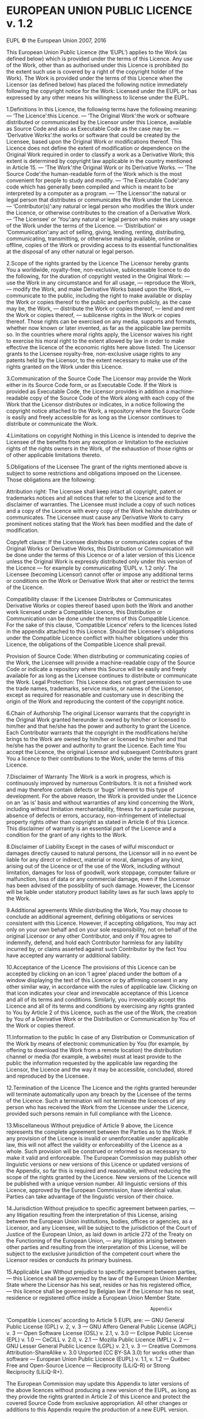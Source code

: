 # EUROPEAN UNION PUBLIC LICENCE v. 1.2

EUPL © the European Union 2007, 2016

This European Union Public Licence (the ‘EUPL’) applies to the Work (as defined below) which is provided under the
terms of this Licence. Any use of the Work, other than as authorised under this Licence is prohibited (to the extent such
use is covered by a right of the copyright holder of the Work).
The Work is provided under the terms of this Licence when the Licensor (as defined below) has placed the following
notice immediately following the copyright notice for the Work:
Licensed under the EUPL
or has expressed by any other means his willingness to license under the EUPL.

1.Definitions
In this Licence, the following terms have the following meaning:
— ‘The Licence’:this Licence.
— ‘The Original Work’:the work or software distributed or communicated by the Licensor under this Licence, available
as Source Code and also as Executable Code as the case may be.
— ‘Derivative Works’:the works or software that could be created by the Licensee, based upon the Original Work or
modifications thereof. This Licence does not define the extent of modification or dependence on the Original Work
required in order to classify a work as a Derivative Work; this extent is determined by copyright law applicable in
the country mentioned in Article 15.
— ‘The Work’:the Original Work or its Derivative Works.
— ‘The Source Code’:the human-readable form of the Work which is the most convenient for people to study and
modify.
— ‘The Executable Code’:any code which has generally been compiled and which is meant to be interpreted by
a computer as a program.
— ‘The Licensor’:the natural or legal person that distributes or communicates the Work under the Licence.
— ‘Contributor(s)’:any natural or legal person who modifies the Work under the Licence, or otherwise contributes to
the creation of a Derivative Work.
— ‘The Licensee’ or ‘You’:any natural or legal person who makes any usage of the Work under the terms of the
Licence.
— ‘Distribution’ or ‘Communication’:any act of selling, giving, lending, renting, distributing, communicating,
transmitting, or otherwise making available, online or offline, copies of the Work or providing access to its essential
functionalities at the disposal of any other natural or legal person.

2.Scope of the rights granted by the Licence
The Licensor hereby grants You a worldwide, royalty-free, non-exclusive, sublicensable licence to do the following, for
the duration of copyright vested in the Original Work:
— use the Work in any circumstance and for all usage,
— reproduce the Work,
— modify the Work, and make Derivative Works based upon the Work,
— communicate to the public, including the right to make available or display the Work or copies thereof to the public
and perform publicly, as the case may be, the Work,
— distribute the Work or copies thereof,
— lend and rent the Work or copies thereof,
— sublicense rights in the Work or copies thereof.
Those rights can be exercised on any media, supports and formats, whether now known or later invented, as far as the
applicable law permits so.
In the countries where moral rights apply, the Licensor waives his right to exercise his moral right to the extent allowed
by law in order to make effective the licence of the economic rights here above listed.
The Licensor grants to the Licensee royalty-free, non-exclusive usage rights to any patents held by the Licensor, to the
extent necessary to make use of the rights granted on the Work under this Licence.

3.Communication of the Source Code
The Licensor may provide the Work either in its Source Code form, or as Executable Code. If the Work is provided as
Executable Code, the Licensor provides in addition a machine-readable copy of the Source Code of the Work along with
each copy of the Work that the Licensor distributes or indicates, in a notice following the copyright notice attached to
the Work, a repository where the Source Code is easily and freely accessible for as long as the Licensor continues to
distribute or communicate the Work.

4.Limitations on copyright
Nothing in this Licence is intended to deprive the Licensee of the benefits from any exception or limitation to the
exclusive rights of the rights owners in the Work, of the exhaustion of those rights or of other applicable limitations
thereto.

5.Obligations of the Licensee
The grant of the rights mentioned above is subject to some restrictions and obligations imposed on the Licensee. Those
obligations are the following:

Attribution right: The Licensee shall keep intact all copyright, patent or trademarks notices and all notices that refer to
the Licence and to the disclaimer of warranties. The Licensee must include a copy of such notices and a copy of the
Licence with every copy of the Work he/she distributes or communicates. The Licensee must cause any Derivative Work
to carry prominent notices stating that the Work has been modified and the date of modification.

Copyleft clause: If the Licensee distributes or communicates copies of the Original Works or Derivative Works, this
Distribution or Communication will be done under the terms of this Licence or of a later version of this Licence unless
the Original Work is expressly distributed only under this version of the Licence — for example by communicating
‘EUPL v. 1.2 only’. The Licensee (becoming Licensor) cannot offer or impose any additional terms or conditions on the
Work or Derivative Work that alter or restrict the terms of the Licence.

Compatibility clause: If the Licensee Distributes or Communicates Derivative Works or copies thereof based upon both
the Work and another work licensed under a Compatible Licence, this Distribution or Communication can be done
under the terms of this Compatible Licence. For the sake of this clause, ‘Compatible Licence’ refers to the licences listed
in the appendix attached to this Licence. Should the Licensee's obligations under the Compatible Licence conflict with
his/her obligations under this Licence, the obligations of the Compatible Licence shall prevail.

Provision of Source Code: When distributing or communicating copies of the Work, the Licensee will provide
a machine-readable copy of the Source Code or indicate a repository where this Source will be easily and freely available
for as long as the Licensee continues to distribute or communicate the Work.
Legal Protection: This Licence does not grant permission to use the trade names, trademarks, service marks, or names
of the Licensor, except as required for reasonable and customary use in describing the origin of the Work and
reproducing the content of the copyright notice.

6.Chain of Authorship
The original Licensor warrants that the copyright in the Original Work granted hereunder is owned by him/her or
licensed to him/her and that he/she has the power and authority to grant the Licence.
Each Contributor warrants that the copyright in the modifications he/she brings to the Work are owned by him/her or
licensed to him/her and that he/she has the power and authority to grant the Licence.
Each time You accept the Licence, the original Licensor and subsequent Contributors grant You a licence to their contributions
to the Work, under the terms of this Licence.

7.Disclaimer of Warranty
The Work is a work in progress, which is continuously improved by numerous Contributors. It is not a finished work
and may therefore contain defects or ‘bugs’ inherent to this type of development.
For the above reason, the Work is provided under the Licence on an ‘as is’ basis and without warranties of any kind
concerning the Work, including without limitation merchantability, fitness for a particular purpose, absence of defects or
errors, accuracy, non-infringement of intellectual property rights other than copyright as stated in Article 6 of this
Licence.
This disclaimer of warranty is an essential part of the Licence and a condition for the grant of any rights to the Work.

8.Disclaimer of Liability
Except in the cases of wilful misconduct or damages directly caused to natural persons, the Licensor will in no event be
liable for any direct or indirect, material or moral, damages of any kind, arising out of the Licence or of the use of the
Work, including without limitation, damages for loss of goodwill, work stoppage, computer failure or malfunction, loss
of data or any commercial damage, even if the Licensor has been advised of the possibility of such damage. However,
the Licensor will be liable under statutory product liability laws as far such laws apply to the Work.

9.Additional agreements
While distributing the Work, You may choose to conclude an additional agreement, defining obligations or services
consistent with this Licence. However, if accepting obligations, You may act only on your own behalf and on your sole
responsibility, not on behalf of the original Licensor or any other Contributor, and only if You agree to indemnify,
defend, and hold each Contributor harmless for any liability incurred by, or claims asserted against such Contributor by
the fact You have accepted any warranty or additional liability.

10.Acceptance of the Licence
The provisions of this Licence can be accepted by clicking on an icon ‘I agree’ placed under the bottom of a window
displaying the text of this Licence or by affirming consent in any other similar way, in accordance with the rules of
applicable law. Clicking on that icon indicates your clear and irrevocable acceptance of this Licence and all of its terms
and conditions.
Similarly, you irrevocably accept this Licence and all of its terms and conditions by exercising any rights granted to You
by Article 2 of this Licence, such as the use of the Work, the creation by You of a Derivative Work or the Distribution
or Communication by You of the Work or copies thereof.

11.Information to the public
In case of any Distribution or Communication of the Work by means of electronic communication by You (for example,
by offering to download the Work from a remote location) the distribution channel or media (for example, a website)
must at least provide to the public the information requested by the applicable law regarding the Licensor, the Licence
and the way it may be accessible, concluded, stored and reproduced by the Licensee.

12.Termination of the Licence
The Licence and the rights granted hereunder will terminate automatically upon any breach by the Licensee of the terms
of the Licence.
Such a termination will not terminate the licences of any person who has received the Work from the Licensee under
the Licence, provided such persons remain in full compliance with the Licence.

13.Miscellaneous
Without prejudice of Article 9 above, the Licence represents the complete agreement between the Parties as to the
Work.
If any provision of the Licence is invalid or unenforceable under applicable law, this will not affect the validity or
enforceability of the Licence as a whole. Such provision will be construed or reformed so as necessary to make it valid
and enforceable.
The European Commission may publish other linguistic versions or new versions of this Licence or updated versions of
the Appendix, so far this is required and reasonable, without reducing the scope of the rights granted by the Licence.
New versions of the Licence will be published with a unique version number.
All linguistic versions of this Licence, approved by the European Commission, have identical value. Parties can take
advantage of the linguistic version of their choice.

14.Jurisdiction
Without prejudice to specific agreement between parties,
— any litigation resulting from the interpretation of this License, arising between the European Union institutions,
bodies, offices or agencies, as a Licensor, and any Licensee, will be subject to the jurisdiction of the Court of Justice
of the European Union, as laid down in article 272 of the Treaty on the Functioning of the European Union,
— any litigation arising between other parties and resulting from the interpretation of this License, will be subject to
the exclusive jurisdiction of the competent court where the Licensor resides or conducts its primary business.

15.Applicable Law
Without prejudice to specific agreement between parties,
— this Licence shall be governed by the law of the European Union Member State where the Licensor has his seat,
resides or has his registered office,
— this licence shall be governed by Belgian law if the Licensor has no seat, residence or registered office inside
a European Union Member State.

                                                         Appendix

‘Compatible Licences’ according to Article 5 EUPL are:
— GNU General Public License (GPL) v. 2, v. 3
— GNU Affero General Public License (AGPL) v. 3
— Open Software License (OSL) v. 2.1, v. 3.0
— Eclipse Public License (EPL) v. 1.0
— CeCILL v. 2.0, v. 2.1
— Mozilla Public Licence (MPL) v. 2
— GNU Lesser General Public Licence (LGPL) v. 2.1, v. 3
— Creative Commons Attribution-ShareAlike v. 3.0 Unported (CC BY-SA 3.0) for works other than software
— European Union Public Licence (EUPL) v. 1.1, v. 1.2
— Québec Free and Open-Source Licence — Reciprocity (LiLiQ-R) or Strong Reciprocity (LiLiQ-R+).

The European Commission may update this Appendix to later versions of the above licences without producing
a new version of the EUPL, as long as they provide the rights granted in Article 2 of this Licence and protect the
covered Source Code from exclusive appropriation.
All other changes or additions to this Appendix require the production of a new EUPL version.
